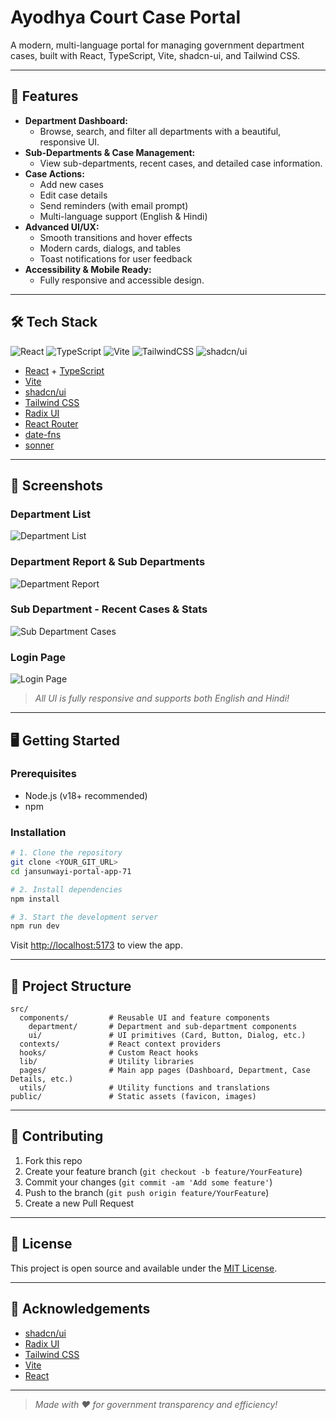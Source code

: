 # Ayodhya Court Case Portal

A modern, multi-language portal for managing government department cases, built with React, TypeScript, Vite, shadcn-ui, and Tailwind CSS.

---

## 🚀 Features

- **Department Dashboard:**
  - Browse, search, and filter all departments with a beautiful, responsive UI.
- **Sub-Departments & Case Management:**
  - View sub-departments, recent cases, and detailed case information.
- **Case Actions:**
  - Add new cases
  - Edit case details
  - Send reminders (with email prompt)
  - Multi-language support (English & Hindi)
- **Advanced UI/UX:**
  - Smooth transitions and hover effects
  - Modern cards, dialogs, and tables
  - Toast notifications for user feedback
- **Accessibility & Mobile Ready:**
  - Fully responsive and accessible design.

---

## 🛠️ Tech Stack

![React](https://img.shields.io/badge/React-20232A?style=for-the-badge&logo=react&logoColor=61DAFB)
![TypeScript](https://img.shields.io/badge/TypeScript-007ACC?style=for-the-badge&logo=typescript&logoColor=white)
![Vite](https://img.shields.io/badge/Vite-646CFF?style=for-the-badge&logo=vite&logoColor=FFD62E)
![TailwindCSS](https://img.shields.io/badge/TailwindCSS-06B6D4?style=for-the-badge&logo=tailwindcss&logoColor=white)
![shadcn/ui](https://img.shields.io/badge/shadcn--ui-111827?style=for-the-badge)

- [React](https://react.dev/) + [TypeScript](https://www.typescriptlang.org/)
- [Vite](https://vitejs.dev/)
- [shadcn/ui](https://ui.shadcn.com/)
- [Tailwind CSS](https://tailwindcss.com/)
- [Radix UI](https://www.radix-ui.com/)
- [React Router](https://reactrouter.com/)
- [date-fns](https://date-fns.org/)
- [sonner](https://sonner.emilkowal.ski/)

---

## 📸 Screenshots

### Department List
![Department List](.image3.png)

### Department Report & Sub Departments
![Department Report](.image2.png)

### Sub Department - Recent Cases & Stats
![Sub Department Cases](.image1.png)

### Login Page
![Login Page](.image.png)

> _All UI is fully responsive and supports both English and Hindi!_

---

## 🖥️ Getting Started

### Prerequisites
- Node.js (v18+ recommended)
- npm

### Installation

```sh
# 1. Clone the repository
git clone <YOUR_GIT_URL>
cd jansunwayi-portal-app-71

# 2. Install dependencies
npm install

# 3. Start the development server
npm run dev
```

Visit [http://localhost:5173](http://localhost:5173) to view the app.

---

## 📂 Project Structure

```
src/
  components/         # Reusable UI and feature components
    department/       # Department and sub-department components
    ui/               # UI primitives (Card, Button, Dialog, etc.)
  contexts/           # React context providers
  hooks/              # Custom React hooks
  lib/                # Utility libraries
  pages/              # Main app pages (Dashboard, Department, Case Details, etc.)
  utils/              # Utility functions and translations
public/               # Static assets (favicon, images)
```

---

## 🤝 Contributing

1. Fork this repo
2. Create your feature branch (`git checkout -b feature/YourFeature`)
3. Commit your changes (`git commit -am 'Add some feature'`)
4. Push to the branch (`git push origin feature/YourFeature`)
5. Create a new Pull Request

---

## 📄 License

This project is open source and available under the [MIT License](LICENSE).

---

## 🙏 Acknowledgements

- [shadcn/ui](https://ui.shadcn.com/)
- [Radix UI](https://www.radix-ui.com/)
- [Tailwind CSS](https://tailwindcss.com/)
- [Vite](https://vitejs.dev/)
- [React](https://react.dev/)

---

> _Made with ❤️ for government transparency and efficiency!_ 